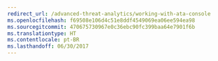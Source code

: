 ```yaml
---
redirect_url: /advanced-threat-analytics/working-with-ata-console
ms.openlocfilehash: f69508e106d4c51e8ddf4549069ea06ee594ea98
ms.sourcegitcommit: 470675730967e0c36ebc90fc399baa64e7901f6b
ms.translationtype: HT
ms.contentlocale: pt-BR
ms.lasthandoff: 06/30/2017
---
```

